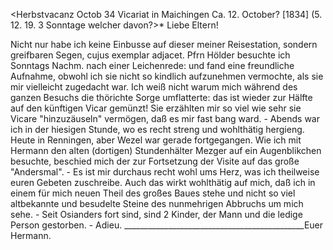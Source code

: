  <Herbstvacanz Octob 34 Vicariat in Maichingen
 Ca. 12. October? [1834] (5. 12. 19. 3 Sonntage welcher davon?>* 
Liebe Eltern!

Nicht nur habe ich keine Einbusse auf dieser meiner Reisestation, sondern greifbaren Segen, cujus exemplar adjacet. Pfrn Hölder besuchte ich Sonntags Nachm. nach einer Leichenrede: und fand eine freundliche Aufnahme, obwohl ich sie nicht so kindlich aufzunehmen vermochte, als sie mir vielleicht zugedacht war. Ich weiß nicht warum mich während des ganzen Besuchs die thörichte Sorge umflatterte: das ist wieder zur Hälfte auf den künftigen Vicar gemünzt! Sie erzählten mir so viel wie sehr sie Vicare "hinzuzäuseln" vermögen, daß es mir fast bang ward. - Abends war ich in der hiesigen Stunde, wo es recht streng und wohlthätig hergieng. Heute in Renningen, aber Wezel war gerade fortgegangen. Wie ich mit Hermann den alten (dortigen) Stundenhälter Mezger auf ein Augenblikchen besuchte, beschied mich der zur Fortsetzung der Visite auf das große "Andersmal". - Es ist mir durchaus recht wohl ums Herz, was ich theilweise euren Gebeten zuschreibe. Auch das wirkt wohlthätig auf mich, daß ich in einem für mich neuen Theil des großes Baues stehe und nicht so viel altbekannte und besudelte Steine des nunmehrigen Abbruchs um mich sehe. - Seit Osianders fort sind, sind 2 Kinder, der Mann und die ledige Person gestorben. - Adieu.
_____________________________________________Euer Hermann.

